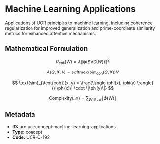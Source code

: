 # Machine Learning Applications

Applications of UOR principles to machine learning, including coherence regularization for improved generalization and prime-coordinate similarity metrics for enhanced attention mechanisms.

## Mathematical Formulation

$$
R_{\text{coh}}(W) = \lambda\|\phi(\text{SVD}(W))\|^2
$$

$$
A(Q, K, V) = \text{softmax}(\text{sim}_{\text{coh}}(Q, K))V
$$

$$
\text{sim}_{\text{coh}}(x, y) = \frac{\langle \phi(x), \phi(y) \rangle}{\|\phi(x)\| \cdot \|\phi(y)\|}
$$

$$
\text{Complexity}(\mathcal{M}) = \sum_{W \in \mathcal{M}} \|\phi(W)\|
$$

## Metadata

- **ID:** urn:uor:concept:machine-learning-applications
- **Type:** concept
- **Code:** UOR-C-192
